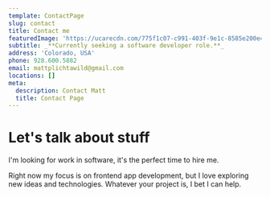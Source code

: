 ```yaml
---
template: ContactPage
slug: contact
title: Contact me
featuredImage: 'https://ucarecdn.com/775f1c07-c991-403f-9e1c-8585e200e42e/'
subtitle: _**Currently seeking a software developer role.**_
address: 'Colorado, USA'
phone: 928.600.5882
email: mattplichtawild@gmail.com
locations: []
meta:
  description: Contact Matt
  title: Contact Page
---
```

# Let's talk about stuff

I'm looking for work in software, it's the perfect time to hire me.

Right now my focus is on frontend app development, but I love exploring new ideas and technologies. Whatever your project is, I bet I can help.
